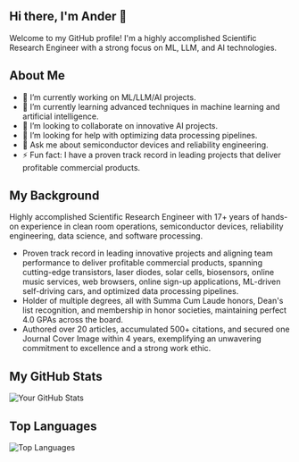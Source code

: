 ## Hi there, I'm Ander 👋

Welcome to my GitHub profile! I'm a highly accomplished Scientific Research Engineer with a strong focus on ML, LLM, and AI technologies.

## About Me

- 🔭 I’m currently working on ML/LLM/AI projects.
- 🌱 I’m currently learning advanced techniques in machine learning and artificial intelligence.
- 👯 I’m looking to collaborate on innovative AI projects.
- 🤔 I’m looking for help with optimizing data processing pipelines.
- 💬 Ask me about semiconductor devices and reliability engineering.
- ⚡ Fun fact: I have a proven track record in leading projects that deliver profitable commercial products.

## My Background

Highly accomplished Scientific Research Engineer with 17+ years of hands-on experience in clean room operations, semiconductor devices, reliability engineering, data science, and software processing.

- Proven track record in leading innovative projects and aligning team performance to deliver profitable commercial products, spanning cutting-edge transistors, laser diodes, solar cells, biosensors, online music services, web browsers, online sign-up applications, ML-driven self-driving cars, and optimized data processing pipelines.
- Holder of multiple degrees, all with Summa Cum Laude honors, Dean's list recognition, and membership in honor societies, maintaining perfect 4.0 GPAs across the board.
- Authored over 20 articles, accumulated 500+ citations, and secured one Journal Cover Image within 4 years, exemplifying an unwavering commitment to excellence and a strong work ethic.

## My GitHub Stats

![Your GitHub Stats](https://github-readme-stats.vercel.app/api?username=likaikl2&show_icons=true&theme=radical)

## Top Languages

![Top Languages](https://github-readme-stats.vercel.app/api/top-langs/?username=likaikl2&layout=compact&theme=radical)
